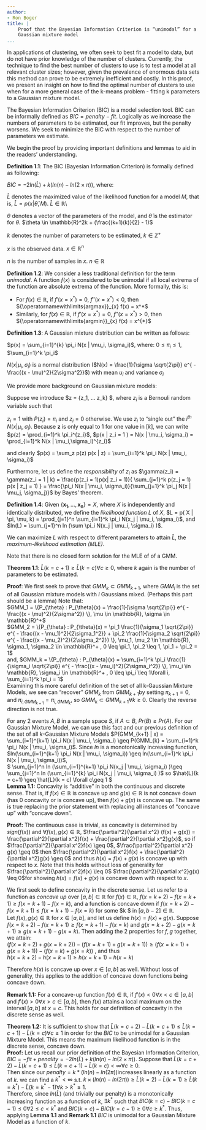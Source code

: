 ```yaml
---
author:
- Ron Boger
title: |
    Proof that the Bayesian Information Criterion is “unimodal” for a
    Gaussian mixture model
...
```


In applications of clustering, we often seek to best fit a model to data, but do not have prior knowledge of the number of clusters. Currently, the technique to find the best number of clusters to use is
to test a model at all relevant cluster sizes; however, given the prevalence of enormous data sets this method can prove to be extremely inefficient and costly. In this proof, we present an insight on how to
find the optimal number of clusters to use when for a more general case of the k-means problem - fitting k parameters to a Gaussian mixture
model.

The Bayesian Information Criterion (BIC) is a model selection tool. BIC can be informally defined as $BIC = penalty - fit$. Logically as we increase the numbers of parameters to be estimated, our fit improves, but the penalty worsens. We seek to minimize the BIC with respect to the number of parameters we estimate.

We begin the proof by providing important definitions and lemmas to aid in the readers’ understanding.

**Definition 1.1**: The BIC (Bayesian Information Criterion) is formally
defined as following:

$BIC = -2ln(\hat{L}) + k(ln(n) - ln(2 \times \pi))$, where:

$\hat{L}$ denotes the maximized value of the likelihood function for a model $M$, that is, $\hat{L} = p(x|\hat{\theta}, M)$. $\hat{L} \in \mathbb{R}$\

$\theta$ denotes a vector of the parameters of the model, and $\hat{\theta}$ is the estimator for $\theta$. $\theta \in \mathbb{R}^2k + (\frac{(k+1)(k)}{2} - 1)$

$k$ denotes the number of parameters to be estimated,
$k \in \mathbb{Z}^{+}$

$x$ is the observed data. $x \in \mathbb{R}^{n}$

$n$ is the number of samples in $x$. $n \in \mathbb{R}$

**Definition 1.2**: We consider a less traditional definition for the term *unimodal*. A function $f(x)$ is considered to be unimodal if all local extrema of the function are absolute extrema of the function. More
formally, this is:

- For $f(x) \in \mathbb{R}$, if $f'(x = x^{*}) = 0$, $f''(x= x^{*}) <0$, then ${\operatornamewithlimits{argmax}}_{x} f(x) = x^*$
- Similarly, for
$f(x) \in \mathbb{R}$, if $f'(x = x^{*}) = 0$, $f''(x= x^{*}) > 0$, then
${\operatornamewithlimits{argmin}}_{x} f(x) = x^{*}$

**Definition 1.3**: A Gaussian mixture distribution can be written as
follows:

$p(x) = \sum_{i=1}^{k} \pi_i N(x | \mu_i, \sigma_i)$, where:
$0 \leq \pi_i \leq 1$, $\sum_{i=1}^k \pi_i$

$N(x | \mu_i, \sigma_i)$ is a normal distribution
($N(x) = \frac{1}{\sigma \sqrt{2\pi}} e^{ - \frac{(x - \mu)^2}{2\sigma^2}}$) with mean $u_i$ and variance $\sigma_i$

We provide more background on Gaussian mixture models:

Suppose we introduce $z = \{z_1, ... z_k\} $, where $z_i$ is a Bernouli random variable such that

$z_i = 1$ with $P(z_i) = \pi_i$ and $z_i = 0$ otherwise. We use $z_i$ to “single out” the $i^{th}$ $N(x | \mu_i, \sigma_i)$. Because $\bm{z}$ is only equal to $1$ for one value in $[k]$, we can write $p(z) = \prod_{i=1}^k \pi_i^{z_i}$, $p(x | z_i = 1 ) = N(x | \mu_i, \sigma_i) = \prod_{i=1}^k N(x | \mu_i,\sigma_i)^{z_i}$ 

and clearly $p(x) = \sum_z p(z) p(x | z) = \sum_{i=1}^k \pi_i N(x | \mu_i, \sigma_i)$

Furthermore, let us define the *responsibility* of $z_i$ as $\gamma(z_i) = \gamma(z_i = 1 | k) = \frac{p(z_i = 1)p(x| z_i = 1)}{ \sum_{j=1}^k p(z_j = 1) p(x | z_j = 1) } = \frac{\pi_i N(x | \mu_i, \sigma_i)}{\sum_{j=1}^k \pi_j N(x | \mu_j, \sigma_j)}$
by Bayes’ theorem.

**Definition 1.4**: Given $\{\bm{x_1}, \dots, \bm{x_n}\} = {X}$, where ${X}$ is independently and identically distributed, we define the *likelihood function* $L$ of ${X}$, $L = p( X | \pi, \mu, k) = \prod_{j=1}^n \sum_{i=1}^k \pi_i N(x_j | \mu_i, \sigma_i)$, and $ln(L) = \sum_{j=1}^n ln (\sum \pi_i N(x_j | \mu_i, \sigma_i) )$. 

We can maximize $L$ with respect to different parameters to attain $\hat{L}$, the *maximum-likelihood estimation (MLE)*.

Note that there is no closed form solution for the MLE of of a GMM.

**Theorem 1.1**: $\hat{L}(k = c+1) \geq \hat{L}(k = c) \forall c\geq 0$, where $k$ again is the number of parameters to be estimated.

**Proof**: We first seek to prove that $GMM_k \subset GMM_{k+1}$, where
$GMM_i$ is the set of all Gaussian mixture models with $i$ Gaussians
mixed. (Perhaps this part should be a lemma) Note that:\
$GMM_1  = \{P_{\theta} : P_{\theta}(x) = \frac{1}{\sigma \sqrt{2\pi}} e^{ - \frac{(x - \mu)^2}{2\sigma^2}} \}, \mu \in \mathbb{R}, \sigma \in \mathbb{R}^+$\
$GMM_2 = \{P_{\theta} : P_{\theta}(x) = \pi_1 \frac{1}{\sigma_1 \sqrt{2\pi}} e^{ - \frac{(x - \mu_1)^2}{2\sigma_1^2}} + \pi_2 \frac{1}{\sigma_2 \sqrt{2\pi}} e^{ - \frac{(x - \mu_2)^2}{2\sigma_2^2}} \}, \mu_1, \mu_2 \in \mathbb{R}, \sigma_1, \sigma_2 \in \mathbb{R}^+ , 0 \leq \pi_1, \pi_2 \leq 1, \pi_1 + \pi_2 = 1$\
and,
$GMM_k = \{P_{\theta} : P_{\theta}(x) = \sum_{i=1}^k \pi_i \frac{1}{\sigma_i \sqrt{2\pi}} e^{ - \frac{(x - \mu_i)^2}{2\sigma_i^2}}  \}, \mu_i \in \mathbb{R}, \sigma_i \in \mathbb{R}^+ , 0 \leq \pi_i \leq 1\forall i, \sum_{i=1}^k \pi_i = 1$\
Examining this more careful definition of the set of all k-Gaussian
Mixture Models, we see can “recover” $GMM_k$ from $GMM_{k+1}$by setting
$\pi_{k+1} = 0$, and $\pi_{i, GMM_{k+1}} = \pi_{i, GMM_k}$, so
$GMM_k \subset GMM_{k+1} \forall k \geq 0$. Clearly the reverse
direction is not true.

For any 2 events $A, B$ in a sample space $S$, if $A \subset B$,
$Pr(B) \geq Pr(A)$. For our Gaussian Mixture Model, we can use this fact
and our previous definition of the set of all $k$-Gaussian Mixture
Models
$P(GMM_{k+1} | x) =  \sum_{i=1}^{k+1} \pi_i N(x | \mu_i, \sigma_i) \geq P(GMM_{k}  =  \sum_{i=1}^k \pi_i N(x | \mu_i, \sigma_i)$.
Since $ln$ is a monotonically increasing function,
$ln(\sum_{i=1}^{k+1} \pi_i N(x | \mu_i, \sigma_i)) \geq  ln(\sum_{i=1}^k \pi_i N(x | \mu_i, \sigma_i))$,\
$ \sum_{j=1}^n ln (\sum_{i=1}^{k+1} \pi_i N(x_j | \mu_i, \sigma_i) )\geq  \sum_{j=1}^n ln (\sum_{i=1}^{k} \pi_i N(x_j | \mu_i, \sigma_i) )$
so $\hat{L}(k = c+1) \geq \hat{L}(k = c) \forall c\geq 1 $\
**Lemma 1.1:** Concavity is “additive” in both the continuous and
discrete sense. That is, if $f(x) \in \mathbb{R}$ is concave up and
$g(x) \in \mathbb{R}$ is not concave down (has $0$ concavity or is
concave up), then $f(x) + g(x)$ is concave up. The same is true
replacing the prior statement with replacing all instances of “concave
up” with “concave down”.

**Proof:** The continuous case is trivial, as concavity is determined by
$sign(f(x))$ and $\forall f(x), g(x) \in \mathbb{R}$,
$\frac{\partial^2}{\partial x^2} (f(x) + g(x)) = \frac{\partial^2}{\partial x^2}f(x) + \frac{\partial^2}{\partial x^2}g(x)$,
so if $\frac{\partial^2}{\partial x^2}f(x) \geq 0$,
$\frac{\partial^2}{\partial x^2} g(x) \geq 0$ then
$\frac{\partial^2}{\partial x^2}f(x) + \frac{\partial^2}{\partial x^2}g(x) \geq 0$
and thus $h(x) = f(x) + g(x)$ is concave up with respect to $x$. Note
that this holds without loss of generality for
$\frac{\partial^2}{\partial x^2}f(x) \leq 0$
$\frac{\partial^2}{\partial x^2}g(x) \leq 0$for showing
$h(x) = f(x) + g(x)$ is concave down with respect to $x$.

We first seek to define concavity in the discrete sense. Let us refer to
a function as *concave up* over $[a, b] \in \mathbb{R}$ for
$f(x) \in \mathbb{R}$,
$f(x = k+2) - f(x = k +1) \geq f(x = k +1) - f(x = k)$, and a function
is concave down if
$f(x = k+2) - f(x = k +1) \leq f(x = k +1) - f(x = k)$ for some $k $ in
$[a, b-2] \in \mathbb{R}$.\
Let $f(x), g(x) \in \mathbb{R}$ for $x \in [a, b]$, and let us define
$h(x) = f(x) + g(x)$. Suppose
$f(x = k+2) - f(x = k +1) \geq f(x = k +1) - f(x = k)$ and
$g(x = k+2) - g(x = k +1) \geq g(x = k +1) - g(x = k)$. Then adding the
2 properties for $f, g$ together, we attain:\
$(f(x = k+2) + g(x = k+2))- (f(x = k +1) + g(x = k+1)) \geq (f(x = k +1) + g(x = k+1)) - (f(x = k) + g(x = k))$
, and thus\
$h(x = k+2) - h(x = k +1) \geq h(x = k +1) - h(x = k)$

Therefore $h(x)$ is concave up over $x \in [a, b]$ as well. Without loss
of generality, this applies to the addition of concave down functions
being concave down.

**Remark 1.1:** For a concave-up function $f(x) \in \mathbb{R}$, if
$f'(x) < 0 \forall x < c \in [a,b]$ and
$f'(x) > 0 \forall x > c \in [a,b]$, then $f(x)$ attains a local maximum
on the interval $[a,b]$ at $x = c$. This holds for our definition of
concavity in the discrete sense as well.

**Theorem 1.2:** It is sufficient to show that
$\hat{L}(k = c+2) - \hat{L}(k = c +1) \leq \hat{L}(k = c+1) - \hat{L}(k = c) \forall c \geq 1$
in order for the $BIC$ to be unimodal for a Gaussian Mixture Model. This
means the maximum likelihood function is in the discrete sense, concave
down.\
**Proof:** Let us recall our prior definition of the Bayesian
Information Criterion,
$BIC = -fit + penality = -2ln(\hat{L}) + k(ln(n) - ln(2 \times\pi))$.
Suppose that
$\hat{L}(k = c+2) - \hat{L}(k = c +1) \leq \hat{L}(k = c+1) - \hat{L}(k = c) < \infty \forall c \geq 0$.\
Then since our $penalty = k*(ln(n) - ln(2\pi))$increases linearly as a
function of $k$. we can find a $k^* < \infty$ s.t.
$k \times (ln(n) - ln(2\pi)) \geq \hat{L}(k=2) - \hat{L}(k=1) \geq \hat{L}(k=k^*) - \hat{L}(k=k^* - 1) \forall k > k^*\geq 1$.\
Therefore, since $ln(\hat{L})$ (and trivially our penalty) is a
monotonically increasing function as a function of $k$, $\exists k^*$
such that $BIC(k = c) - BIC(k = c-1) \leq 0 \forall 2 \leq c < k^{*}$
and $BIC(k = c) - BIC(k = c-1) \geq 0 \forall c \geq k^{*}$. Thus,
applying **Lemma 1.1** and **Remark 1.1** $BIC$ is unimodal for a
Gaussian Mixture Model as a function of $k$.

